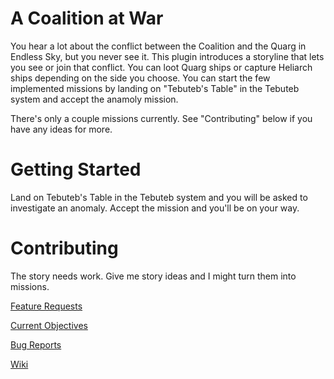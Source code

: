 # A Coalition at War

You hear a lot about the conflict between the Coalition and the Quarg in Endless Sky, but you never see it. This plugin introduces a storyline that lets you see or join that conflict. You can loot Quarg ships or capture Heliarch ships depending on the side you choose. You can start the few implemented missions by landing on "Tebuteb's Table" in the Tebuteb system and accept the anamoly mission.

There's only a couple missions currently. See "Contributing" below if you have any ideas for more.

# Getting Started

Land on Tebuteb's Table in the Tebuteb system and you will be asked to investigate an anomaly. Accept the mission and you'll be on your way.

# Contributing

The story needs work. Give me story ideas and I might turn them into missions.

[Feature Requests](https://github.com/mathwhiz1212/A-Coalition-At-War/issues/new?template=feature_request.md)

[Current Objectives](https://github.com/mathwhiz1212/A-Coalition-At-War/issues/1)

[Bug Reports](https://github.com/mathwhiz1212/A-Coalition-At-War/issues/new?template=bug_report.md)

[Wiki](https://github.com/mathwhiz1212/A-Coalition-At-War/wiki)
